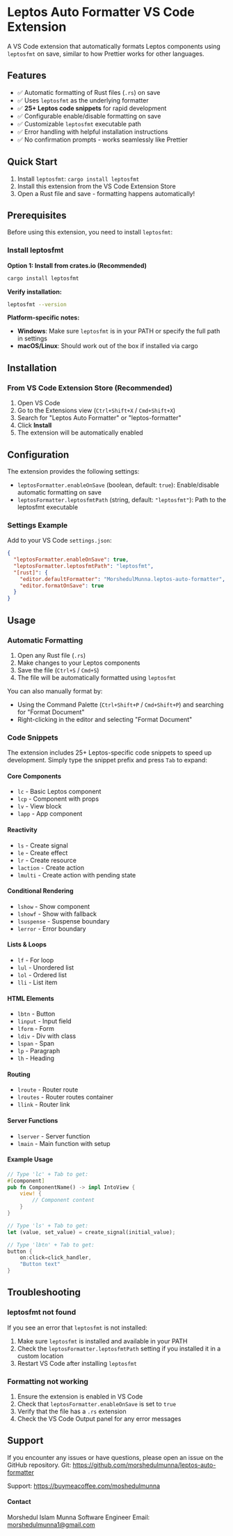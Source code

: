 # Leptos Auto Formatter VS Code Extension

A VS Code extension that automatically formats Leptos components using `leptosfmt` on save, similar to how Prettier works for other languages.

## Features

- ✅ Automatic formatting of Rust files (`.rs`) on save
- ✅ Uses `leptosfmt` as the underlying formatter
- ✅ **25+ Leptos code snippets** for rapid development
- ✅ Configurable enable/disable formatting on save
- ✅ Customizable `leptosfmt` executable path
- ✅ Error handling with helpful installation instructions
- ✅ No confirmation prompts - works seamlessly like Prettier

## Quick Start

1. Install `leptosfmt`: `cargo install leptosfmt`
2. Install this extension from the VS Code Extension Store
3. Open a Rust file and save - formatting happens automatically!

## Prerequisites

Before using this extension, you need to install `leptosfmt`:

### Install leptosfmt

**Option 1: Install from crates.io (Recommended)**
```bash
cargo install leptosfmt
```



**Verify installation:**
```bash
leptosfmt --version
```

**Platform-specific notes:**
- **Windows**: Make sure `leptosfmt` is in your PATH or specify the full path in settings
- **macOS/Linux**: Should work out of the box if installed via cargo

## Installation

### From VS Code Extension Store (Recommended)

1. Open VS Code
2. Go to the Extensions view (`Ctrl+Shift+X` / `Cmd+Shift+X`)
3. Search for "Leptos Auto Formatter" or "leptos-formatter"
4. Click **Install**
5. The extension will be automatically enabled


## Configuration

The extension provides the following settings:

- `leptosFormatter.enableOnSave` (boolean, default: `true`): Enable/disable automatic formatting on save
- `leptosFormatter.leptosfmtPath` (string, default: `"leptosfmt"`): Path to the leptosfmt executable

### Settings Example

Add to your VS Code `settings.json`:

```json
{
  "leptosFormatter.enableOnSave": true,
  "leptosFormatter.leptosfmtPath": "leptosfmt",
  "[rust]": {
    "editor.defaultFormatter": "MorshedulMunna.leptos-auto-formatter",
    "editor.formatOnSave": true
  }
}
```


## Usage

### Automatic Formatting

1. Open any Rust file (`.rs`)
2. Make changes to your Leptos components
3. Save the file (`Ctrl+S` / `Cmd+S`)
4. The file will be automatically formatted using `leptosfmt`

You can also manually format by:
- Using the Command Palette (`Ctrl+Shift+P` / `Cmd+Shift+P`) and searching for "Format Document"
- Right-clicking in the editor and selecting "Format Document"

### Code Snippets

The extension includes 25+ Leptos-specific code snippets to speed up development. Simply type the snippet prefix and press `Tab` to expand:

#### **Core Components**
- `lc` - Basic Leptos component
- `lcp` - Component with props
- `lv` - View block
- `lapp` - App component

#### **Reactivity**
- `ls` - Create signal
- `le` - Create effect
- `lr` - Create resource
- `laction` - Create action
- `lmulti` - Create action with pending state

#### **Conditional Rendering**
- `lshow` - Show component
- `lshowf` - Show with fallback
- `lsuspense` - Suspense boundary
- `lerror` - Error boundary

#### **Lists & Loops**
- `lf` - For loop
- `lul` - Unordered list
- `lol` - Ordered list
- `lli` - List item

#### **HTML Elements**
- `lbtn` - Button
- `linput` - Input field
- `lform` - Form
- `ldiv` - Div with class
- `lspan` - Span
- `lp` - Paragraph
- `lh` - Heading

#### **Routing**
- `lroute` - Router route
- `lroutes` - Router routes container
- `llink` - Router link

#### **Server Functions**
- `lserver` - Server function
- `lmain` - Main function with setup

#### **Example Usage**
```rust
// Type 'lc' + Tab to get:
#[component]
pub fn ComponentName() -> impl IntoView {
    view! {
        // Component content
    }
}

// Type 'ls' + Tab to get:
let (value, set_value) = create_signal(initial_value);

// Type 'lbtn' + Tab to get:
button {
    on:click=click_handler,
    "Button text"
}
```

## Troubleshooting

### leptosfmt not found

If you see an error that `leptosfmt` is not installed:

1. Make sure `leptosfmt` is installed and available in your PATH
2. Check the `leptosFormatter.leptosfmtPath` setting if you installed it in a custom location
3. Restart VS Code after installing `leptosfmt`

### Formatting not working

1. Ensure the extension is enabled in VS Code
2. Check that `leptosFormatter.enableOnSave` is set to `true`
3. Verify that the file has a `.rs` extension
4. Check the VS Code Output panel for any error messages


## Support

If you encounter any issues or have questions, please open an issue on the GitHub repository.
Git: https://github.com/morshedulmunna/leptos-auto-formatter

Support: https://buymeacoffee.com/moshedulmunna


#### Contact
Morshedul Islam Munna
Software Engineer
Email: morshedulmunna1@gmail.com
